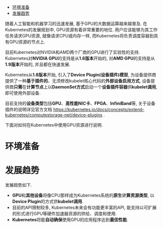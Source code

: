
<!-- @import "[TOC]" {cmd="toc" depthFrom=1 depthTo=6 orderedList=false} -->

<!-- code_chunk_output -->

- [环境准备](#环境准备)
- [发展趋势](#发展趋势)

<!-- /code_chunk_output -->
随着人工智能和机器学习的迅速发展, 基于GPU的大数据运算越来越普及. 在Kubernetes的发展规划中, GPU资源有着非常重要的地位. 用户应该能够为其工作任务请求GPU资源, 就像请求CPU或内存一样, 而Kubernetes将负责调度容器到具有GPU资源的节点上. 

目前Kubernetes对NVIDIA和AMD两个厂商的GPU进行了实验性的支持. Kubernetes对**NVIDIA GPU**的支持是从**1.6版本**开始的, 对**AMD GPU**的支持是从**1.9版本**开始的, 并且都在快速发展. 

Kubernetes从**1.8版本**开始, 引入了**Device Plugin(设备插件)模型**, 为设备提供商提供了一种**基于插件的**、无须修改kubelet核心代码的**外部设备启用方式**, 设备提供商**只需**在**计算节点**上以**DaemonSet方式**启动一个**设备插件容器**供**kubelet调用**, 即可使用外部设备. 

目前支持的**设备类型**包括**GPU**、**高性能NIC卡**、**FPGA**、**InfiniBand**等, 关于设备插件的说明详见官方文档 https://kubernetes.io/docs/concepts/extend-kubernetes/computestorage-net/device-plugins . 

下面对如何在Kubernetes中使用GPU资源进行说明. 

# 环境准备

# 发展趋势

发展趋势如下. 

* **GPU**和**其他设备**将像CPU那样成为Kubernetes系统的**原生计算资源类型**, 以**Device Plugin**的方式供**kubelet调用**. 
* 目前的API限制较多, Kubernetes未来会有功能更丰富的API, 能支持以可扩展的形式进行GPU等硬件加速器资源的供给、调度和使用. 
* **Kubernetes**将能**自动确保**使用GPU的应用程序达到**最佳性能**. 
